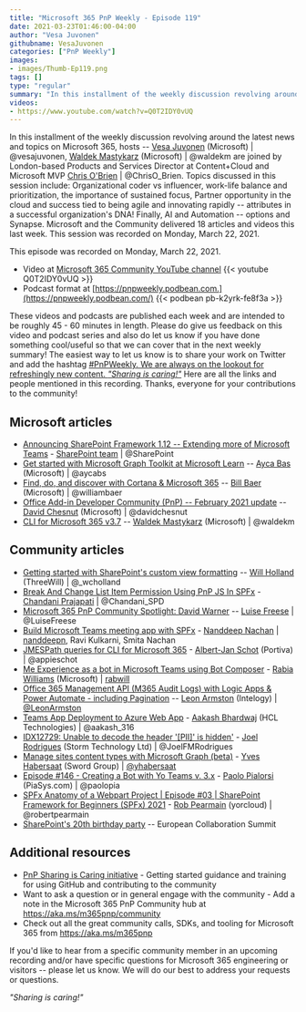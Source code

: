 ```yaml
---
title: "Microsoft 365 PnP Weekly - Episode 119"
date: 2021-03-23T01:46:00-04:00
author: "Vesa Juvonen"
githubname: VesaJuvonen
categories: ["PnP Weekly"]
images:
- images/Thumb-Ep119.png
tags: []
type: "regular"
summary: "In this installment of the weekly discussion revolving around the latest news and topics on Microsoft 365, hosts -- Vesa Juvonen (Microsoft), Waldek Mastykarz (Microsoft) are joined by London-based Products and Services Director at Content+Cloud and Microsoft MVP Chris O'Brien.  Topics discussed in this session include: Organizational coder vs influencer, work-life balance and prioritization, the importance of sustained focus, Partner opportunity in the cloud and success tied to being agile and innovating rapidly -- attributes in a successful organization's DNA!  Finally, AI and Automation -- options and Synapse.  Microsoft and the Community delivered 18 articles and videos this last week.  This session was recorded on Monday, March 22, 2021."
videos:
- https://www.youtube.com/watch?v=Q0T2IDY0vUQ
---
```


In this installment of the weekly discussion revolving around the latest news and topics on Microsoft 365, hosts -- [Vesa Juvonen](http://twitter.com/vesajuvonen) (Microsoft) | @vesajuvonen, [Waldek Mastykarz](http://twitter.com/waldekm) (Microsoft) | @waldekm are joined by London-based Products and Services Director at Content+Cloud and Microsoft MVP [Chris O'Brien](http://twitter.com/ChrisO_Brien) | @ChrisO_Brien.  Topics discussed in this session include: Organizational coder vs influencer, work-life balance and prioritization, the importance of sustained focus, Partner opportunity in the cloud and success tied to being agile and innovating rapidly -- attributes in a successful organization's DNA!  Finally, AI and Automation -- options and Synapse.  Microsoft and the Community delivered 18 articles and videos this last week.  This session was recorded on Monday, March 22, 2021. 

This episode was recorded on Monday, March 22, 2021.

-   Video at [Microsoft 365 Community YouTube channel](https://aka.ms/m365pnp-videos)
    {{< youtube Q0T2IDY0vUQ >}}
-   Podcast format at
    [https://pnpweekly.podbean.com.](https://pnpweekly.podbean.com/)
    {{< podbean pb-k2yrk-fe8f3a >}}

These videos and podcasts are published each week and are intended to be roughly 45 - 60 minutes in length.  Please do give us feedback on this video and podcast series and also do let us know if you have done something cool/useful so that we can cover that in the next weekly summary! The easiest way to let us know is to share your work on Twitter and add the hashtag [#PnPWeekly. We are always on the lookout for refreshingly new content. *"Sharing is caring!"*](https://twitter.com/search?q=%23pnpweekly) Here are all the links and people mentioned in this recording. Thanks, everyone for your contributions to the community!

## Microsoft articles

-   [Announcing SharePoint Framework 1.12 -- Extending more of Microsoft
    Teams](https://developer.microsoft.com/microsoft-365/blogs/announcing-sharepoint-framework-1-12-extending-more-of-microsoft-teams/) -
    [SharePoint team](http://twitter.com/sharepoint) | @SharePoint
-   [Get started with Microsoft Graph Toolkit at Microsoft
    Learn](https://techcommunity.microsoft.com/t5/microsoft-365-blog/get-started-with-microsoft-graph-toolkit-at-microsoft-learn/ba-p/2202932)
    -- [Ayca Bas](http://twitter.com/aycabs) (Microsoft) | @aycabs
-   [Find, do, and discover with Cortana & Microsoft
    365](https://techcommunity.microsoft.com/t5/microsoft-365-blog/find-do-and-discover-with-cortana-amp-microsoft-365/ba-p/2211289)
    -- [Bill Baer](http://twitter.com/williambaer) (Microsoft) |
    @williambaer
-   [Office Add-in Developer Community (PnP) -- February 2021
    update](https://techcommunity.microsoft.com/t5/microsoft-365-pnp-blog/office-add-in-developer-community-pnp-february-2021-update/ba-p/2220994)
    -- [David Chesnut](http://twitter.com/davidchesnut) (Microsoft) |
    @davidchesnut
-   [CLI for Microsoft 365
    v3.7](https://techcommunity.microsoft.com/t5/microsoft-365-pnp-blog/cli-for-microsoft-365-v3-7/ba-p/2216365)
    -- [Waldek Mastykarz](http://twitter.com/waldekm) (Microsoft) |
    @waldekm


## Community articles

-   [Getting started with SharePoint's custom view
    formatting](https://techcommunity.microsoft.com/t5/microsoft-365-pnp-blog/getting-started-with-sharepoint-s-custom-view-formatting/ba-p/2222740)
    -- [Will Holland](http://twitter.com/_wcholland) (ThreeWill) |
    @\_wcholland
-   [Break And Change List Item Permission Using PnP JS In
    SPFx](https://www.c-sharpcorner.com/article/break-list-item-permission-using-pnp-js-in-spfx/) -
    [Chandani Prajapati](http://twitter.com/Chandani_SPD) |
    @Chandani_SPD
-   [Microsoft 365 PnP Community Spotlight: David
    Warner](https://techcommunity.microsoft.com/t5/microsoft-365-pnp-blog/microsoft-365-pnp-community-spotlight-david-warner/ba-p/2222132)
    -- [Luise Freese](http://twitter.com/LuiseFreese) | @LuiseFreese
-   [Build Microsoft Teams meeting app with
    SPFx](https://nanddeepnachanblogs.com/posts/2021-03-22-build-ms-teams-meeting-app-with-spfx/) -
    [Nanddeep
    Nachan](http://twitter.com/NanddeepNachan) | [nanddeepn](https://github.com/nanddeepn),
    Ravi Kulkarni, Smita Nachan
-   [JMESPath queries for CLI for Microsoft
    365](https://www.cloudappie.nl/jmespath-queries-cli-microsoft365/) -
    [Albert-Jan Schot](http://twitter.com/appieschot) (Portiva) |
    @appieschot
-   [Me Experience as a bot in Microsoft Teams using Bot
    Composer](https://rabiawilliams.com/teams/me-experience-bot/) -
    [Rabia Williams](http://twitter.com/williamsrabia) (Microsoft) |
    [rabwill](https://github.com/rabwill)
-   [Office 365 Management API (M365 Audit Logs) with Logic Apps & Power
    Automate - including
    Pagination](https://www.leonarmston.com/2021/03/office-365-management-api-with-logic-apps-power-automate-including-pagination/) --
    [Leon Armston](http://twitter.com/LeonArmston) (Intelogy) |
    [@LeonArmston](https://techcommunity.microsoft.com/t5/user/viewprofilepage/user-id/855621)
-   [Teams App Deployment to Azure Web
    App](https://aakashbhardwaj619.github.io/2021/03/15/Teams-App-Deployment.html) -
    [Aakash Bhardwaj](http://twitter.com/aakash_316) (HCL Technologies)
    | @aakash_316
-   [IDX12729: Unable to decode the header '\[PII\]' is
    hidden'](https://www.m365-dev.com/2021/03/14/idx12729-unable-to-decode-the-header-pii-is-hidden/) -
    [Joel Rodrigues](http://twitter.com/JoelFMRodrigues) (Storm
    Technology Ltd) | @JoelFMRodrigues
-   [Manage sites content types with Microsoft Graph
    (beta)](https://yhabersaat.ch/2021/03/21/manage-sites-content-types-microsoft-graph-beta/) -
    [Yves Habersaat](http://twitter.com/yhabersaat) (Sword Group) |
    [@yhabersaat](https://techcommunity.microsoft.com/t5/user/viewprofilepage/user-id/957821)
-   [Episode #146​ - Creating a Bot with Yo Teams v.
    3.x](https://www.youtube.com/watch?v=q37QO6boKoE) - [Paolo
    Pialorsi](http://twitter.com/paolopia) (PiaSys.com) | @paolopia
-   [SPFx Anatomy of a Webpart Project | Episode #03 | SharePoint
    Framework for Beginners (SPFx)
    2021](https://www.youtube.com/watch?v=Z83jXzRq6iU) - [Rob
    Pearmain](http://twitter.com/robertpearmain) (yorcloud) |
    @robertpearmain
-   [SharePoint's 20th birthday
    party](https://www.sharepointbirthday.com/) -- European
    Collaboration Summit  

## Additional resources

-   [PnP Sharing is Caring
    initiative](https://aka.ms/sharing-is-caring) - Getting started
    guidance and training for using GitHub and contributing to the
    community
-   Want to ask a question or in general engage with the community - Add
    a note in the Microsoft 365 PnP Community hub
    at <https://aka.ms/m365pnp/community>
-   Check out all the great community calls, SDKs, and tooling for
    Microsoft 365 from <https://aka.ms/m365pnp>

If you'd like to hear from a specific community member in an upcoming recording and/or have specific questions for Microsoft 365 engineering or visitors -- please let us know. We will do our best to address your requests or questions.

*"Sharing is caring!"*
